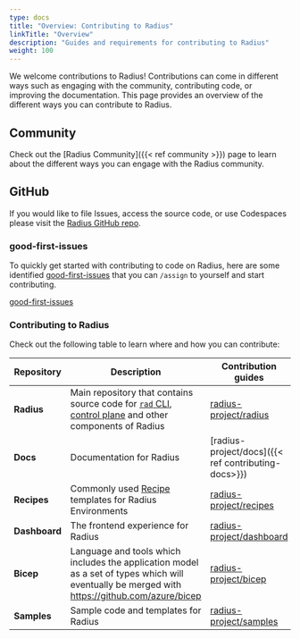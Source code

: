 ```yaml
---
type: docs
title: "Overview: Contributing to Radius"
linkTitle: "Overview"
description: "Guides and requirements for contributing to Radius"
weight: 100
---
```


We welcome contributions to Radius! Contributions can come in different ways such as engaging with the community, contributing code, or improving the documentation. This page provides an overview of the different ways you can contribute to Radius.

## Community

Check out the [Radius Community]({{< ref community >}}) page to learn about the different ways you can engage with the Radius community.

## GitHub

If you would like to file Issues, access the source code, or use Codespaces please visit the [Radius GitHub repo](https://github.com/radius-project). 

### good-first-issues

To quickly get started with contributing to code on Radius, here are some identified [good-first-issues](https://aka.ms/radius-first-issues) that you can `/assign` to yourself and start contributing. 

<a class="btn btn-primary" href="https://aka.ms/radius-first-issues" role="button" target="_blank">good-first-issues</a>

### Contributing to Radius

Check out the following table to learn where and how you can contribute:

| Repository | Description | Contribution guides |
|------------|-------------|---------------------|
| **Radius** | Main repository that contains source code for [`rad` CLI]((https://github.com/radius-project/radius/blob/main/docs/contributing/contributing-code/contributing-code-cli/running-rad-cli.md)), [control plane]((https://github.com/radius-project/radius/blob/main/docs/contributing/contributing-code/contributing-code-control-plane/README.md)) and other components of Radius | [radius-project/radius](https://github.com/radius-project/radius/blob/main/CONTRIBUTING.md)|
| **Docs** | Documentation for Radius | [radius-project/docs]({{< ref contributing-docs>}})|
| **Recipes** | Commonly used [Recipe](https://docs.radapp.io/recipes) templates for Radius Environments | [radius-project/recipes](https://github.com/radius-project/recipes/blob/main/CONTRIBUTING.md) |(https://github.com/radius-project/recipes/blob/main/CONTRIBUTING.md) |
| **Dashboard** | The frontend experience for Radius |[radius-project/dashboard](https://github.com/radius-project/dashboard/blob/main/CONTRIBUTING.md) |
| **Bicep** |  Language and tools which includes the application model as a set of types which will eventually be merged with https://github.com/azure/bicep | [radius-project/bicep](https://github.com/radius-project/bicep/blob/radius-compiler/CONTRIBUTING.md) |
| **Samples** | Sample code and templates for Radius | [radius-project/samples](https://github.com/radius-project/samples)|
